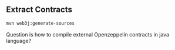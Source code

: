 ## Extract Contracts

```bash
mvn web3j:generate-sources
```

Question is how to compile external Openzeppelin contracts in java language? 

